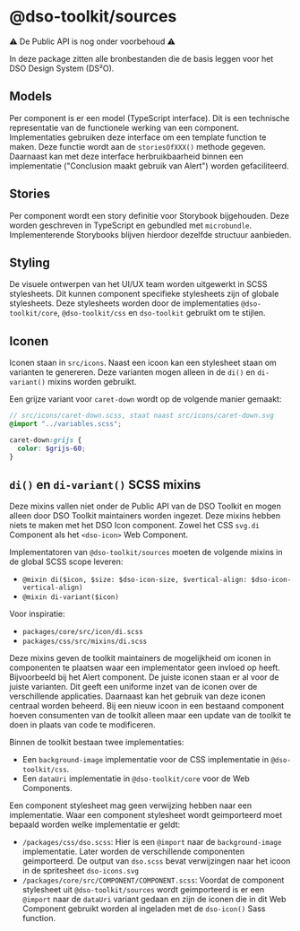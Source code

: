 # @dso-toolkit/sources

⚠️ De Public API is nog onder voorbehoud ⚠️

In deze package zitten alle bronbestanden die de basis leggen voor het DSO Design System (DS²O).

## Models

Per component is er een model (TypeScript interface). Dit is een technische representatie van de functionele werking van een component. Implementaties gebruiken deze interface om een template function te maken. Deze functie wordt aan de `storiesOfXXX()` methode gegeven. Daarnaast kan met deze interface herbruikbaarheid binnen een implementatie ("Conclusion maakt gebruik van Alert") worden gefaciliteerd.

## Stories

Per component wordt een story definitie voor Storybook bijgehouden. Deze worden geschreven in TypeScript en gebundled met `microbundle`. Implementerende Storybooks blijven hierdoor dezelfde structuur aanbieden.

## Styling

De visuele ontwerpen van het UI/UX team worden uitgewerkt in SCSS stylesheets. Dit kunnen component specifieke stylesheets zijn of globale stylesheets. Deze stylesheets worden door de implementaties `@dso-toolkit/core`, `@dso-toolkit/css` en `dso-toolkit` gebruikt om te stijlen.

## Iconen

Iconen staan in `src/icons`. Naast een icoon kan een stylesheet staan om varianten te genereren. Deze varianten mogen alleen in de `di()` en `di-variant()` mixins worden gebruikt.

Een grijze variant voor `caret-down` wordt op de volgende manier gemaakt:

```scss
// src/icons/caret-down.scss, staat naast src/icons/caret-down.svg
@import "../variables.scss";

caret-down:grijs {
  color: $grijs-60;
}
```

## `di()` en `di-variant()` SCSS mixins

Deze mixins vallen niet onder de Public API van de DSO Toolkit en mogen alleen door DSO Toolkit maintainers worden ingezet. Deze mixins hebben niets te maken met het DSO Icon component. Zowel het CSS `svg.di` Component als het `<dso-icon>` Web Component.

Implementatoren van `@dso-toolkit/sources` moeten de volgende mixins in de global SCSS scope leveren:

* `@mixin di($icon, $size: $dso-icon-size, $vertical-align: $dso-icon-vertical-align)`
* `@mixin di-variant($icon)`

Voor inspiratie:
* `packages/core/src/icon/di.scss`
* `packages/css/src/mixins/di.scss`

Deze mixins geven de toolkit maintainers de mogelijkheid om iconen in componenten te plaatsen waar een implementator geen invloed op heeft. Bijvoorbeeld bij het Alert component. De juiste iconen staan er al voor de juiste varianten. Dit geeft een uniforme inzet van de iconen over de verschillende applicaties. Daarnaast kan het gebruik van deze iconen centraal worden beheerd. Bij een nieuw icoon in een bestaand component hoeven consumenten van de toolkit alleen maar een update van de toolkit te doen in plaats van code te modificeren.

Binnen de toolkit bestaan twee implementaties:

* Een `background-image` implementatie voor de CSS implementatie in `@dso-toolkit/css`.
* Een `dataUri` implementatie in `@dso-toolkit/core` voor de Web Components.

Een component stylesheet mag geen verwijzing hebben naar een implementatie. Waar een component stylesheet wordt geimporteerd moet bepaald worden welke implementatie er geldt:

* `/packages/css/dso.scss`: Hier is een `@import` naar de `background-image` implementatie. Later worden de verschillende componenten geimporteerd. De output van `dso.scss` bevat verwijzingen naar het icoon in de spritesheet `dso-icons.svg`
* `/packages/core/src/COMPONENT/COMPONENT.scss`: Voordat de component stylesheet uit `@dso-toolkit/sources` wordt geimporteerd is er een `@import` naar de `dataUri` variant gedaan en zijn de iconen die in dit Web Component gebruikt worden al ingeladen met de `dso-icon()` Sass function.

